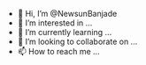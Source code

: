 - 👋 Hi, I’m @NewsunBanjade
- 👀 I’m interested in ...
- 🌱 I’m currently learning ...
- 💞️ I’m looking to collaborate on ...
- 📫 How to reach me ...

<!---
NewsunBanjade/NewsunBanjade is a ✨ special ✨ repository because its `README.md` (this file) appears on your GitHub profile.
You can click the Preview link to take a look at your changes.
--->

